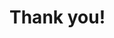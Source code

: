 
<!-- .slide: data-background="images/everyday-september.jpg" data-state="background-light" -->

# Thank you!

